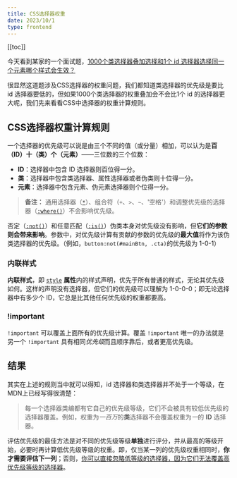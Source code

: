 ```yaml
---
title: CSS选择器权重
date: 2023/10/1
type: frontend
---
```


[[toc]]

今天看到某家的一个面试题，<u>1000个类选择器叠加选择和1个 id 选择器选择同一个元素哪个样式会生效？</u>

很显然这道题涉及CSS选择器的权重问题，我们都知道类选择器的优先级是要比 id 选择器要低的，但如果1000个类选择器的权重叠加会不会比1个 id 的选择器更大呢，我们先来看看CSS中选择器的权重计算规则。

## CSS选择器权重计算规则

一个选择器的优先级可以说是由三个不同的值（或分量）相加，可以认为是**百（ID）十（类）个（元素）**——三位数的三个位数：

- **ID**：选择器中包含 ID 选择器则百位得一分。
- **类**：选择器中包含类选择器、属性选择器或者伪类则十位得一分。
- **元素**：选择器中包含元素、伪元素选择器则个位得一分。

> **备注：** 通用选择器（[`*`](https://developer.mozilla.org/zh-CN/docs/Web/CSS/Universal_selectors)）、组合符（`+`、`>`、`~`、'空格'）和调整优先级的选择器（[`:where()`](https://developer.mozilla.org/zh-CN/docs/Web/CSS/:where)）不会影响优先级。

否定（[`:not()`](https://developer.mozilla.org/zh-CN/docs/Web/CSS/:not)）和任意匹配（[`:is()`](https://developer.mozilla.org/zh-CN/docs/Web/CSS/:is)）伪类本身对优先级没有影响，但**它们的参数则会带来影响**。参数中，对优先级计算有贡献的参数的优先级的**最大值**将作为该伪类选择器的优先级。（例如，`button:not(#mainBtn, .cta)`的优先级为 1-0-1）

### 内联样式

**内联样式**，即 [`style`](https://developer.mozilla.org/zh-CN/docs/Web/HTML/Global_attributes#style) **属性**内的样式声明，优先于所有普通的样式，无论其优先级如何。这样的声明没有选择器，但它们的优先级可以理解为 1-0-0-0；即无论选择器中有多少个 ID，它总是比其他任何优先级的权重都要高。

### !important

`!important` 可以覆盖上面所有的优先级计算。覆盖 `!important` 唯一的办法就是另一个 `!important` 具有相同*优先级*而且顺序靠后，或者更高优先级。

## 结果

其实在上述的规则当中就可以得知，id 选择器和类选择器并不处于一个等级，在MDN上已经写得很清楚：

>  每一个选择器类编都有它自己的优先级等级，它们不会被具有较低优先级的选择器覆盖。例如，权重为*一百万*的**类**选择器不会覆盖权重为*一*的 **ID** 选择器。

评估优先级的最佳方法是对不同的优先级等级**单独**进行评分，并从最高的等级开始，必要时再计算低优先级等级的权重。即，仅当某一列的优先级权重相同时，**你才需要评估下一列**；否则，<u>你可以直接忽略低等级的选择器，因为它们无法覆盖高优先级等级的选择器</u>。